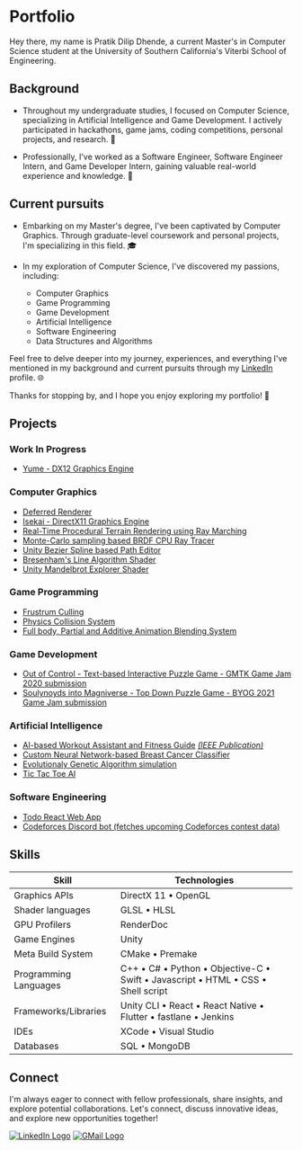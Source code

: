 # Portfolio
Hey there, my name is Pratik Dilip Dhende, a current Master's in Computer Science student at the University of Southern California's Viterbi School of Engineering.

## Background
- Throughout my undergraduate studies, I focused on Computer Science, specializing in Artificial Intelligence and Game Development. I actively participated in hackathons, game jams, coding competitions, personal projects, and research. 🚀

- Professionally, I've worked as a Software Engineer, Software Engineer Intern, and Game Developer Intern, gaining valuable real-world experience and knowledge. 💼

## Current pursuits
- Embarking on my Master's degree, I've been captivated by Computer Graphics. Through graduate-level coursework and personal projects, I'm specializing in this field. 🎓

- In my exploration of Computer Science, I've discovered my passions, including:
  - Computer Graphics
  - Game Programming
  - Game Development
  - Artificial Intelligence
  - Software Engineering
  - Data Structures and Algorithms

Feel free to delve deeper into my journey, experiences, and everything I've mentioned in my background and current pursuits through my [LinkedIn](https://www.linkedin.com/in/pratik-dhende/) profile. 🌐

Thanks for stopping by, and I hope you enjoy exploring my portfolio! 👋

## Projects
### Work In Progress
- [Yume - DX12 Graphics Engine](https://github.com/pratik-dhende/Yume)

### Computer Graphics
- [Deferred Renderer](https://github.com/pratik-dhende/Prime-Engine-Deferred-Renderer)
- [Isekai - DirectX11 Graphics Engine](https://github.com/pratik-dhende/Isekai)
- [Real-Time Procedural Terrain Rendering using Ray Marching](https://github.com/pratik-dhende/Real-Time-Procedural-Terrain-Rendering-using-Ray-Marching)
- [Monte-Carlo sampling based BRDF CPU Ray Tracer](https://github.com/pratik-dhende/Ray-Tracer)
- [Unity Bezier Spline based Path Editor](https://github.com/pratik-dhende/Path-Editor)
- [Bresenham's Line Algorithm Shader](https://github.com/pratik-dhende/Bresenham-Line-Algorithm-Demo)
- [Unity Mandelbrot Explorer Shader](https://github.com/pratik-dhende/Mandelbrot-Explorer)

### Game Programming
- [Frustrum Culling](https://github.com/pratik-dhende/Prime-Engine-Frustrum-Culling)
- [Physics Collision System](https://github.com/pratik-dhende/Prime-Engine-Collision-System)
- [Full body, Partial and Additive Animation Blending System](https://github.com/pratik-dhende/Prime-Engine-Animation-Blending)

### Game Development
- [Out of Control - Text-based Interactive Puzzle Game - GMTK Game Jam 2020 submission](https://github.com/pratik-dhende/Out-of-control)
- [Soulynoyds into Magniverse - Top Down Puzzle Game - BYOG 2021 Game Jam submission](https://krithin.itch.io/soulnoyds-into-the-magniverse)

### Artificial Intelligence
- [AI-based Workout Assistant and Fitness Guide](https://github.com/pratik-dhende/AI-based-Workout-Assistant-and-Fitness-Guide) *[(IEEE Publication)](https://ieeexplore.ieee.org/document/10010733)*
- [Custom Neural Network-based Breast Cancer Classifier](https://github.com/pratik-dhende/Breast-Cancer-Classifier)
- [Evolutionaly Genetic Algorithm simulation](https://github.com/pratik-dhende/Shakespeare-Monkey-Problem)
- [Tic Tac Toe AI](https://github.com/pratik-dhende/Tic-Tac-Toe-AI)
  
### Software Engineering
- [Todo React Web App](https://github.com/pratik-dhende/todo-react)
- [Codeforces Discord bot (fetches upcoming Codeforces contest data)](https://github.com/pratik-dhende/Codeforces-Discord-Bot)

## Skills
| Skill | Technologies |
| -------- | -------- |
| Graphics APIs | DirectX 11 • OpenGL |
| Shader languages | GLSL • HLSL |
| GPU Profilers | RenderDoc |
| Game Engines | Unity |
| Meta Build System | CMake • Premake|
| Programming Languages | C++ • C# • Python • Objective-C • Swift • Javascript • HTML • CSS • Shell script|
| Frameworks/Libraries | Unity CLI • React • React Native • Flutter • fastlane • Jenkins |
| IDEs | XCode • Visual Studio |
| Databases | SQL • MongoDB |

## Connect
I'm always eager to connect with fellow professionals, share insights, and explore potential collaborations. Let's connect, discuss innovative ideas, and explore new opportunities together!
<div align="left">
  <a href="https://www.linkedin.com/in/pratik-dhende/" align="centre"><img src="https://img.shields.io/badge/LinkedIn-0077B5?style=for-the-badge&logo=linkedin&logoColor=white" alt="LinkedIn Logo"></a>
  <a href="mailto:dhende@usc.edu"><img src="https://img.shields.io/badge/Gmail-D14836?style=for-the-badge&logo=gmail&logoColor=white" alt="GMail Logo"></a>
</div>

